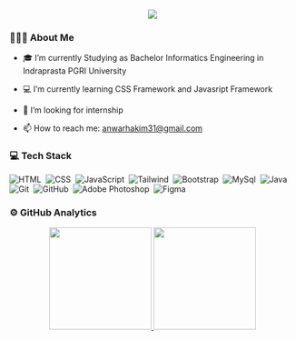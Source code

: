 
<h1 align="center">
    <img src="https://readme-typing-svg.herokuapp.com/?font=Kanit&size=35&center=true&vCenter=true&color=050f2c&width=500&height=70&duration=4000&lines=Hi+There!+👋;+I'm+Anwar+Hakim!;" />
</h1>

### 👨🏻‍💻 About Me 

- 🎓 I’m currently Studying as Bachelor Informatics Engineering in Indraprasta PGRI University

- 💻 I’m currently learning CSS Framework and Javasript Framework

- 💼 I’m looking for internship

- 📫 How to reach me: anwarhakim31@gmail.com

### 💻 Tech Stack
![HTML](https://img.shields.io/badge/-HTML-050f2c?style=flat&logo=HTML5)&nbsp;
![CSS](https://img.shields.io/badge/-CSS-050f2c?style=flat&logo=CSS3&logoColor=1572B6)&nbsp;
![JavaScript](https://img.shields.io/badge/-JavaScript-050f2c?style=flat&logo=javascript)&nbsp;
![Tailwind](https://img.shields.io/badge/tailwindcss-0F172A?&logo=tailwindcss)&nbsp;
![Bootstrap](https://img.shields.io/badge/-Bootstrap-050f2c?style=flat&logo=bootstrap)&nbsp;
![MySql](https://img.shields.io/badge/-MySQL-050f2c?style=flat&logo=mysql&logoColor=white)&nbsp;
![Java](https://img.shields.io/badge/java-050f2c?style=flat&logo=openjdk)&nbsp;
![Git](https://img.shields.io/badge/-Git-050f2c?style=flat&logo=git)&nbsp;
![GitHub](https://img.shields.io/badge/-GitHub-050f2c?style=flat&logo=github)&nbsp;
![Adobe Photoshop](https://img.shields.io/badge/adobe%20photoshop-050f2c?style=flat&logo=adobe%20photoshop)&nbsp;
![Figma](https://img.shields.io/badge/figma-05122A.svg?style=flat&logo=figma)&nbsp;


### ⚙️ GitHub Analytics
<p align="center">
<a href="https://github.com/anwarhakim31">
    <img height="180em" src="https://github-readme-stats.vercel.app/api/top-langs/?username=anwarhakim31&layout=compact&theme=algolia"/>
    <img height="180em" src="https://github-readme-stats.vercel.app/api?username=anwarhakim31&show_icons=true&theme=algolia"/>
</a>
</p>
